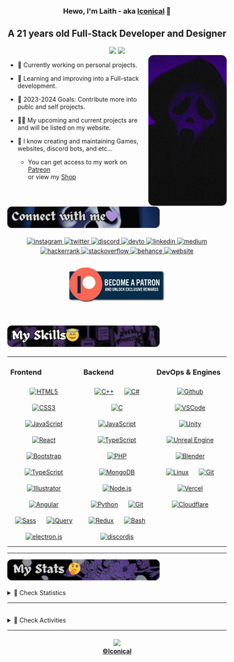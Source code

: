 <h3 align="center"> Hewo, I'm Laith - aka <a href="https://babyico.xyz">Iconical</a> 👋 </h3>
<h2 align="center"> A 21 years old Full-Stack Developer and Designer </h2>
<!-- <h2 align="center"> 
<a href="https://git.io/typing-svg"><img src="https://readme-typing-svg.demolab.com?font=Fira+Code&weight=500&size=25&duration=2500&pause=10000&color=5D3E87&vCenter=true&width=725&lines=A+21+years+old+Full-Stack+Developer+and+Designer" alt="Typing SVG" /></a>
</h2> -->


<div align="center"> 
<a href="https://github.com/babyico"><img src="https://komarev.com/ghpvc/?username=babyico&color=5D3E87&style=flat-square&label=Profile%20Views" /></a> 
<a href="https://twitch.tv/babyiconical"><img src="https://img.shields.io/twitch/status/babyiconical?color=5D3E87&label=Twitch&logo=Twitch&logoColor=392653&style=flat-square" /></a>
<div align="right">
  <img src="./imgs/ghostface.png" width="180" align="right" />
  </div>
</div>


  <div align="left">  
    
- 🔭 Currently working on personal projects.<br>

- 🌱 Learning and improving into a Full-stack development.<br>
  
- 🥅 2023-2024 Goals: Contribute more into publc and self projects.<br>

- 👨‍💻 My upcoming and current projects are and will be listed on my website.<br>
  
- 🎨 I know creating and maintaining Games, websites, discord bots, and etc...<br>
     + You can get access to my work on [Patreon](https://patreon.com/babyiconical) <br/> or view my [Shop](https://iconical.gumroad.com)

    

  </div>
</div>

<br/>  


<h2>
<div align="left">
<img src="./imgs/connectwithme.png" width="350" />
</div>
</h2>
<div align="center">
<a href="https://instagram.com/babyiconical" target="_blank">
<img src=https://raw.githubusercontent.com/babyico/babyico/c737ff3e9bda7d9bdfbf2b5645f210afcb76d026/logos/Social/instagram.svg alt=instagram width=6% style="margin-bottom: 5px;" />
</a>  
<a href="https://twitter.com/intent/follow?screen_name=babyiconical" target="_blank">
<img src=https://raw.githubusercontent.com/babyico/babyico/c737ff3e9bda7d9bdfbf2b5645f210afcb76d026/logos/Social/twitter.svg alt=twitter width=6% style="margin-bottom: 5px;" />
</a>
<a href="https://dsc.gg/rawrberry" target="_blank">
<img src=https://raw.githubusercontent.com/babyico/babyico/c737ff3e9bda7d9bdfbf2b5645f210afcb76d026/logos/Social/discord.svg alt=discord width=6% style="margin-bottom: 5px;" />
</a>
<a href="https://dev.to/iconical" target="_blank">
<img src=https://raw.githubusercontent.com/babyico/babyico/c737ff3e9bda7d9bdfbf2b5645f210afcb76d026/logos/Social/devto-v2.svg alt=devto width=6% style="margin-bottom: 3px;" />
</a>
<a href="https://linkedin.com/in/babyico" target="_blank">
<img src=https://raw.githubusercontent.com/babyico/babyico/c737ff3e9bda7d9bdfbf2b5645f210afcb76d026/logos/Social/linkedin.svg alt=linkedin width=6% style="margin-bottom: 5px;" />
</a>
<a href="https://babyico.medium.com/" target="_blank">
<img src=https://raw.githubusercontent.com/babyico/babyico/c737ff3e9bda7d9bdfbf2b5645f210afcb76d026/logos/Social/medium.svg alt=medium width=6% style="margin-bottom: 5px;" />
</a>
<a href="https://www.hackerrank.com/iconical" target="_blank">
<img src=https://raw.githubusercontent.com/babyico/babyico/c737ff3e9bda7d9bdfbf2b5645f210afcb76d026/logos/Social/hackerrank.svg alt=hackerrank width=6% style="margin-bottom: 5px;" />
</a>
<a href="https://stackoverflow.com/users/17571195" target="_blank">
<img src=https://raw.githubusercontent.com/babyico/babyico/c737ff3e9bda7d9bdfbf2b5645f210afcb76d026/logos/Social/stackoverflow.svg alt=stackoverflow width=6% style="margin-bottom: 5px;" />
</a>
<a href="https://behance.net/iconical" target="_blank">
<img src=https://raw.githubusercontent.com/babyico/babyico/c737ff3e9bda7d9bdfbf2b5645f210afcb76d026/logos/Social/behance.svg alt=behance width=6% style="margin-bottom: 5px;" />
</a>
<a href="https://babyico.xyz/" target="_blank">
<img src=https://raw.githubusercontent.com/babyico/babyico/ba8964dddc0127552f6d2e1ee46c54772894d9d3/logos/Social/website-pink.svg alt=website width=6% style="margin-bottom: 3px;" />
</a></div>  <br>
<div align="center">
<a href="https://patreon.com/babyiconical"><img style="margin: 5px; width: 220px;" src="./imgs/footer-patreon.png"></a>
</div>

<br>

<h2>
<div align="left">
<img src="./imgs/myskills.png" width="350" /></h2>
</div>
</h2>

<table><tr><td valign="top" width="33%">

### Frontend  
<div align="center">  
<a href="https://en.wikipedia.org/wiki/HTML5" target="_blank"><img style="margin: 10px" src="https://skillicons.dev/icons?i=html" alt="HTML5" height="50" /></a> 
<a href="https://www.w3schools.com/css/" target="_blank"><img style="margin: 10px" src="https://skillicons.dev/icons?i=css" alt="CSS3" height="50" /></a>
<a href="https://www.javascript.com/" target="_blank"><img style="margin: 10px" src="https://skillicons.dev/icons?i=js" alt="JavaScript" height="50" /></a> 
<a href="https://reactjs.org/" target="_blank"><img style="margin: 10px" src="https://skillicons.dev/icons?i=react" alt="React" height="50" /></a>  
<a href="https://getbootstrap.com/docs/3.4/javascript/" target="_blank"><img style="margin: 10px" src="https://skillicons.dev/icons?i=bootstrap" alt="Bootstrap" height="50" /></a>      
<a href="https://www.typescriptlang.org/" target="_blank"><img style="margin: 10px" src="https://skillicons.dev/icons?i=ts" alt="TypeScript" height="50" /></a>  
<a href="https://www.adobe.com/in/products/illustrator.html" target="_blank"><img style="margin: 10px" src="https://skillicons.dev/icons?i=ai" alt="Illustrator" height="50" /></a>  
<a href="https://www.angular.io/" target="_blank"><img style="margin: 10px" src="https://skillicons.dev/icons?i=angular" alt="Angular" height="50" /></a>  
<a href="https://sass-lang.com/" target="_blank"><img style="margin: 10px" src="https://skillicons.dev/icons?i=sass" alt="Sass" height="50" /></a>  
<a href="https://jquery.com/" target="_blank"><img style="margin: 10px" src="https://skillicons.dev/icons?i=jquery" alt="jQuery" height="50" /></a> 
<a href="https://electronjs.org/" target="_blank"><img style="margin: 10px" src="https://skillicons.dev/icons?i=electron" alt="electron.js" height="50" /></a> 
</div>
</div>

</td><td valign="top" width="33%">


### Backend  
<div align="center">  
<a href="https://www.cplusplus.com/" target="_blank"><img style="margin: 10px" src="https://skillicons.dev/icons?i=cpp" alt="C++" height="50" /></a>  
<a href="https://www.w3schools.com/cs/index.php" target="_blank"><img style="margin: 10px" src="https://skillicons.dev/icons?i=cs" alt="C#" height="50" /></a>  
<a href="https://www.learn-c.org/" target="_blank"><img style="margin: 10px" src="https://skillicons.dev/icons?i=c" alt="C" height="50" /></a>  
<a href="https://www.javascript.com/" target="_blank"><img style="margin: 10px" src="https://skillicons.dev/icons?i=js" alt="JavaScript" height="50" /></a>  
<a href="https://www.typescriptlang.org/" target="_blank"><img style="margin: 10px" src="https://skillicons.dev/icons?i=ts" alt="TypeScript" height="50" /></a>  
<a href="https://www.php.net/" target="_blank"><img style="margin: 10px" src="https://skillicons.dev/icons?i=php" alt="PHP" height="50" /></a>  
<a href="https://www.mongodb.com/" target="_blank"><img style="margin: 10px" src="https://skillicons.dev/icons?i=mongodb" alt="MongoDB" height="50" /></a>  
<a href="https://nodejs.org/" target="_blank"><img style="margin: 10px" src="https://skillicons.dev/icons?i=nodejs" alt="Node.js" height="50" /></a>  
<a href="https://www.python.org/" target="_blank"><img style="margin: 10px" src="https://skillicons.dev/icons?i=python" alt="Python" height="50" /></a>  
<a href="https://github.com/" target="_blank"><img style="margin: 10px" src="https://skillicons.dev/icons?i=git" alt="Git" height="50" /></a>  
<a href="https://www.ruby-lang.org/en/" target="_blank"><img style="margin: 10px" src="https://skillicons.dev/icons?i=ruby" alt="Redux" height="50" /></a>  
<a href="https://www.java.com/" target="_blank"><img style="margin: 10px" src="https://skillicons.dev/icons?i=java" alt="Bash" height="50" /></a>  
<a href="https://www.discord.js.org/" target="_blank"><img style="margin: 10px" src="https://skillicons.dev/icons?i=bots" alt="discordjs" height="50" /></a> 
</div>

</td><td valign="top" width="33%">

### DevOps & Engines  
<div align="center">  
<a href="https://github.com/" target="_blank"><img style="margin: 10px" src="https://skillicons.dev/icons?i=github" alt="Github" height="50" /></a>  
<a href="https://code.visualstudio.com/" target="_blank"><img style="margin: 10px" src="https://skillicons.dev/icons?i=vscode" alt="VSCode" height="50" /></a>  
<a href="https://unity.com" target="_blank"><img style="margin: 10px" src="https://skillicons.dev/icons?i=unity" alt="Unity" height="50" /></a>  
<a href="https://www.unrealengine.com/" target="_blank"><img style="margin: 10px" src="https://skillicons.dev/icons?i=unreal" alt="Unreal Engine" height="50" /></a>  <a href="https://blender.com/" target="_blank"><img style="margin: 10px" src="https://skillicons.dev/icons?i=blender" alt="Blender" height="50" /></a>  
<a href="https://www.linux.org/" target="_blank"><img style="margin: 10px" src="https://skillicons.dev/icons?i=linux" alt="Linux" height="50" /></a>  
<a href="https://github.com/" target="_blank"><img style="margin: 10px" src="https://skillicons.dev/icons?i=git" alt="Git" height="50" /></a>  
<a href="https://vercel.com/" target="_blank"><img style="margin: 10px" src="https://skillicons.dev/icons?i=vercel" alt="Vercel" height="50" /></a>  
<a href="https://Cloudflare.com/" target="_blank"><img style="margin: 10px" src="https://skillicons.dev/icons?i=cloudflare" alt="Cloudflare" height="50" /></a> 
</div>

</td></tr></table>   

---
 
<div align="left">
<img src="./imgs/mystats.png" width="350" /></h2>
</div>
<br>

<details close>
<summary>🧮 Check Statistics</summary>
<br>

<div align="center">
<a href="https://babyico.xyz/">
<img align="center" src="https://github-readme-stats.vercel.app/api?username=babyico&theme=dark&show_icons=true&bg_color=DD272700&hide_border=true&custom_title=Laith%27s%20Stats&title_color=5D3E87&icon_color=FCD0DA&text_color=FFFFFF&count_private=true&include_all_commits=true&" />
</a>

<a>
<img align="center" src="https://github-readme-streak-stats.herokuapp.com?user=babyico&theme=dark&hide_border=true&border_radius=0&date_format=j%20M%5B%20Y%5D&background=DD272700&ring=FCD0DA&stroke=5D3E87&fire=5D3E87&currStreakNum=FFFFFF&sideNums=5D3E87&currStreakLabel=5D3E87&sideLabels=FCD0DA&dates=FFFFFF"> </a>

<a href="https://babyico.xyz/">
<img align="center" src="https://github-readme-stats.vercel.app/api/top-langs/?username=babyico&theme=dark&layout=compact&bg_color=DD272700&hide_border=true&custom_title=Laith%27s%20Most%20Used%20Languages&title_color=5D3E87&text_color=FAF9F6" />
</a>
 
<a>
<img align="center" src="https://github-readme-stats.vercel.app/api/wakatime?username=iconical&theme=dark&bg_color=DD272700&hide_border=true&title_color=5D3E87&text_color=FAF9F6&icon_color=FAF9F6&line_height=20&custom_title=Laith%27s%20Time%20Spent%20on%20Coding&langs_count=6"></a>
</div>
<p align="center"> <a href="https://github.com/babyico"><img src="https://github-profile-trophy.vercel.app/?username=babyico&theme=oldie&no-bg=true&no-frame=true&margin-w=15&margin-h=15" alt="babyico" /></a> </p>
  
  <div align="center">
   <a href="https://leetcode.com/iconical/"><img src="https://leetcard.jacoblin.cool/iconical?theme=dark&font=Baloo%202&ext=heatmap"></a> 
  </div>  
  
</details>

---

<br>

<details close>
  <summary>🧠 Check Activities</summary>
<div align="center">
    <a href="https://discord.com/invite/QXpFpg94uG"><img src="https://lanyard.kyrie25.me/api/362301055976996864?waveColor=5D3E87&gradient=5D3E87&idleMessage=Idling+UwU!+You+can+text+me+tho&bg=DD272700"></a>
     <img src="https://discordapp.com/api/guilds/484502176245350410/widget.png?style=banner3" alt="Discord Banner 2"/>
  </div>
  <br />
<div align="center">
  <a href="https://stackoverflow.com/users/17571195/iconical"><img src="https://github-readme-stackoverflow.vercel.app/?userID=17571195&theme=dark" /></a>
  <a href="https://spotify-github-profile.vercel.app/api/view.svg?uid=laith-daaja&redirect=true"><img src="https://spotify-github-profile.vercel.app/api/view.svg?uid=laith-daaja&cover_image=true&theme=default&show_offline=true&background_color=000000&interchange=true&bar_color=a62b37&bar_color_cover=true" /></a>
  <a href="https://github.com/babyico"><img src="https://quotes-github-readme.vercel.app/api?type=vertical&theme=dark&author=Laith&quote=Never%20interrupt%20your%20enemies%20when%20they%20are%20making%20a%20mistake" /></a>
  </details>
 </div>
  
---
  
<h4 align="center"><a href="https://github.com/babyico"><img src="https://img.shields.io/github/license/babyico/babyico?color=5D3E87&logo=unlicense&logoColor=392653&style=for-the-badge"></a>
  <br><a href="https://babyico.xyz/">©Iconical</a></h4>
